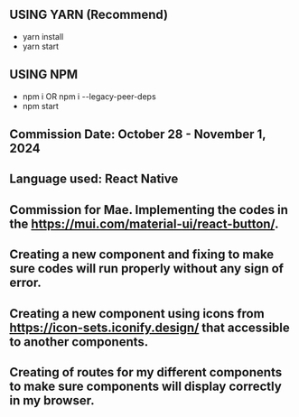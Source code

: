 ## USING YARN (Recommend)

- yarn install
- yarn start

## USING NPM

- npm i OR npm i --legacy-peer-deps
- npm start

## Commission Date: October 28 - November 1, 2024
## Language used: React Native

## Commission for Mae. Implementing the codes in the https://mui.com/material-ui/react-button/.
## Creating a new component and fixing to make sure codes will run properly without any sign of error.
## Creating a new component using icons from https://icon-sets.iconify.design/ that accessible to another components.
## Creating of routes for my different components to make sure components will display correctly in my browser.
